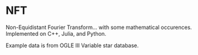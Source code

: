 # NFT
Non-Equidistant Fourier Transform... with some mathematical occurences. Implemented on C++, Julia, and Python.

Example data is from OGLE III Variable star database.
